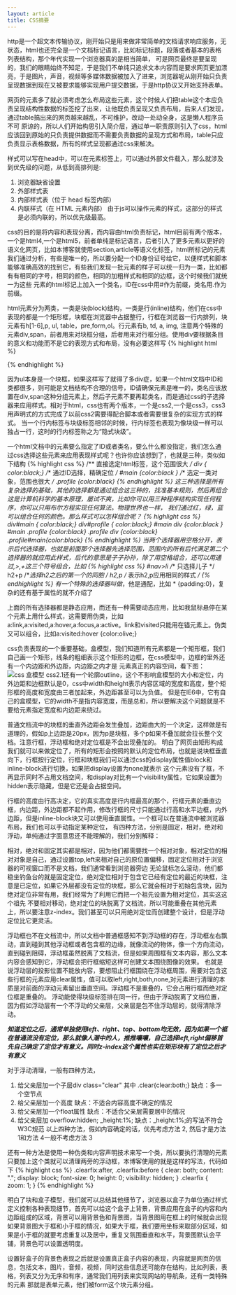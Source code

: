 ```yaml
---
layout: article
title: CSS摘要
---
```

http是一个超文本传输协议，刚开始只是用来做非常简单的文档请求响应服务，无状态，html也还完全是一个文档标记语言，比如标记标题，段落或者基本的表格列表结构，那个年代实现一个浏览器真的是相当简单，
可是网页最终是要呈现的，我们的眼睛始终不知足，于是我们不单纯只追求文本内容而是要求网页更加漂亮，于是图片，声音，视频等多媒体数据被加入了进来，浏览器呢从刚开始只负责呈现数据到现在又被要求能够实现用户提交数据，于是http协议又开始支持表单。

网页的元素多了就必须考虑怎么布局这些元素，这个时候人们把table这个本应负责呈现结构性数据的标签挖了出来，让他既负责呈现又负责布局，后来人们发现，通过table搞出来的网页越来越乱，不可维护，改动一处动全身，这是懒人程序员不可
原谅的，所以人们开始构思引入简介层，通过单一职责原则引入了css，html应该回到原始的只负责提供数据而不需要负责数据的呈现方式和布局，table只应负责显示表格数据，所有的样式呈现都通过css来解决。

样式可以写在head中，可以在元素标签上，可以通过外部文件载入，那么就涉及到优先级的问题，从低到高排列是:

1. 浏览器缺省设置
2. 外部样式表
3. 内部样式表（位于 head 标签内部）
4. 内联样式（在 HTML 元素内部）
由于js可以操作元素的样式，这部分的样式是必须内联的，所以优先级最高。

css的目的是将内容和表现分离，而内容由html负责标记，html目前有两个版本，一个是html4,一个是html5，前者单纯是标记语言，后者引入了更多元素以更好的语义化网页，比如本博客就使用section,article等语义化标签，html所标记的元素
我们通过分析，有些是唯一的，所以要分配一个ID身份证号给它，以便样式和脚本能够准确高效的找到它，有些我们发现一批元素的样子可以统一归为一类，比如都有有相同的字号，相同的颜色，相同的加粗样式和相同的边框，这个时候我们就统一为这些
元素的html标记上加入一个类名，ID在css中用#作为前缀，类名用.作为前缀。

html元素分为两类，一类是块(block)结构，一类是行(inline)结构，他们在css中表现的都是一个矩形框，块框在浏览器中占据整行，行框在浏览器一行内排列，块元素有h[1-6],p, ul, table，pre,form,ol。行元素有b, td, a, img,
注意两个特殊的元素div,span，前者用来对块框分组，后者用来对行框分组。使用div要根据条目的意义和功能而不是它的表现方式和布局，没有必要这样写
{% highlight html %}
<div><ul></ul></div>
{% endhighlight %}

因为ul本身是一个块框，如果这样写了就得了多div症，如果一个html文档中ID和类都很多，则可能是文档结构不合理的信号，ID请确保元素是唯一的，类名应该放置在div,span这种分组元素上，然后子元素不要再起类名，而是通过css的子选择器来应用样式。相对于html，css也有两个版本，一个是css2,一个是css3，css3用声明式的方式完成了以前css2需要得配合脚本或者需要很复杂的实现方式的样式。
当一个行内标签与块级标签相邻的时候，行内标签也表现为像块级一样可以独占一行，这时的行内标签称之为“隐式块级”。

一个html文档中的元素要么指定了ID或者类名，要么什么都没指定，我们怎么通过css选择这些元素来应用表现样式呢？也许你应该想到了，也就是三种，类似如下结构
{% highlight css %}
/** 直接选定html标签，这个范围很大 */
div { color:black;}
/** 通过ID选择，精确定位 */
#main {color:black }
/** 选定一类对象，范围也很大 */
.profile {color:black}
{% endhighlight %}
这三种选择是所有复杂选择的基础，其他的选择都是通过组合这三种的，找准基本规则，然后再组合这是计算机科学的基本原理，屡试不爽，比如你可以用三种程序结构实现任何程序，你可以只用布尔方程实现任何算法。物理世界也一样，
我们通过红，绿，蓝可以组合任何的颜色。那么样式可以怎样组合呢？
{% highlight css %}
div#main { color:black;}
div#profile { color:black;}
#main div {color:black }
#main .profile {color:black}
.profile div {color:black}
.profile#main{color:black}
{% endhighlight %}
当两个选择器用空格分开，表示后代选择器，也就是前面那个选择器先选择范围，范围内的所有后代满足第二个选择器的就应用此样式，后代的意思是子子孙孙，除了用空格组合，还可以用通过,>,+这三个符号组合，比如
{% highlight css %}
#nav>li /** 只选择儿子 */
h2+p /**选择h2之后的第一个的同胞 */
h2,p /** 表示h2,p应用相同的样式 */
{% endhighlight %}
有一个特殊的选择器叫做*，他是通配，比如 * {padding:0}，复杂的还有基于属性的就不介绍了

上面的所有选择器都是静态应用，而还有一种需要动态应用，比如我鼠标悬停在某个元素上用什么样式，这需要用伪类，比如a:link,a:visited,a:hover,a:focus,a:active。link和visited只能用在锚元素上。伪类
又可以组合，比如a:visited:hover {color:olive;}


css负责表现的一个重要基础，盒模型，我们知道所有元素都是一个矩形框，我们自己画一个矩形，线条的粗细表示这个矩形的边框，在css模型中，边框的里外还有一个内边距和外边距，内边距之内才是
元素真正的内容空间，看下图：
![css 盒模型](/images/cssbox.gif)
css2.1还有一个轮廓outline，这个不影响盒模型的大小和定位，内外边距和边框默认是0，css中width和height表示内容区域的宽度和高度，整个矩形框的高度和宽度由三者加起来，外边距甚至可以为负值。
但是在IE6中，它有自己的盒模型，它的width不是指内容宽度，而是总和，所以要解决这个问题就是不要给元素指定宽度和内边距来绕过。

普通文档流中的块框的垂直外边距会发生叠加，边距由大的一个决定，这样做是有道理的，假如p上边距是20px，因为p是块框，多个p如果不叠加就会拉长整个文档。注意行框，浮动框和绝对定位框是不会出现叠加的。
明白了网页由矩形构成我们就可以来做定位了，所有的矩形会按照的默认的定位布局，也就是说块框垂直向下，行框按行定位，行框和块框我们可以通过css的display属性值block和inline-block进行切换，如果把display设置为none就表示
这个元素没有了框，不再显示同时不占用文档空间，和display对比有一个visibility属性，它如果设置为hidden表示隐藏，但是它还是会占据空间。

行框的高度由行高决定，它的真实高度是行内框最高的那个，行框元素的垂直边框，内边距，外边距都不起作用，修改行框的尺寸只能通过行高和水平边框，内外边距，但是inline-block块又可以使用垂直属性。一个框可以在普通流中被浏览器布局，我们也可以手动指定某种定位，
有四种方法，分别是固定，相对，绝对和浮动，单纯通过字面意思还不能理解的，我们分别解释：

相对，绝对和固定其实都是相对，因为他们都需要找一个相对对象，相对定位的相对对象是自己，通过设置top,left来相对自己的原位置偏移，固定定位相对于浏览器的可视窗口而不是文档，我们通常看到浏览器旁边
无论鼠标怎么滚动，他们都稳坐钓鱼台的就是固定定位，绝对定位相对于包含它已经有定位的最近的块框，注意是已定位，如果它外层都没有定位的块框，那么它就会相对于初始包含块，因为绝对定位非常有用，我们经常为了利用它而把一个祖先设置为相对定位，其实这这个祖先
不要相对移动，绝对定位的块脱离了文档流，所以可能重叠在其他元素上，所以要注意z-index。我们甚至可以只用绝对定位而创建整个设计，但是浮动定位比它更灵活。

浮动框也不在文档流中，所以文档中普通框感知不到浮动框的存在，浮动框左右飘动，直到碰到其他浮动框或者包含框的边缘，就像流动的物体，像一个方向流动，直到碰到阻碍，浮动框虽然脱离了文档流，但是如果周围框有文本内容，那么文本内容会感知到它，浮动框会把行框缩短这样可创建文本围绕图像的效果。
也就是说浮动层的投影位置不能放内容，要想阻止行框围绕在浮动框周围，需要对包含这些行框的元素应用clear属性，值可以取left,right,both,none,对元素进行清理的本质是对前面的浮动元素留出垂直空间。浮动框不是重叠的，它会占用行框而绝对定位框是重叠的。
浮动能使得块级标签排在同一行，但由于浮动脱离了文档位置，因为假如浮动层有一个不浮动的父亲层，父亲层是包不住浮动层的，就得清除浮动。


***知道定位之后，通常单独使用left、right、top、bottom均无效，因为如果一个框在普通流没有定位，那么就像人潮中的人，推推嚷嚷，自己选择left,right偏移首先自己确定了定位才有意义。同时z-index这个属性也实在矩形块有了定位之后才有意义***

对于浮动清理，一般有四种方法，

1. 给父亲层加一个子层div class="clear"  其中 .clear{clear:both;}
   缺点：多一个空节点
2. 给父亲层加一个高度
   缺点：不适合内容高度不确定的情况
3. 给父亲层加一个float属性
   缺点：不适合父亲层需要居中的情况
4. 给父亲层加 overflow:hidden; _height:1%;
   缺点：_height:1%;的写法不符合W3C规范
以上四种方法，假如内容确定的话，优先考虑方法 2, 然后才是方法 1和方法 4一般不考虑方法 3


还有一种方法是使用一种伪类和内容声明技术来写一个类，所以要执行清理的元素只要加上这个类就可以清理两旁的浮动框，本博客使用的就是这样的写法，代码如下
{% highlight css %}
.clearfix:after, .clearfix:before {
    clear: both;
    content: ".";
    display: block;
    font-size: 0;
    height: 0;
    visibility: hidden;
}
.clearfix {
    zoom: 1;
}
{% endhighlight %}

明白了块和盒子模型，我们就可以总结其他细节了，浏览器以盒子为单位通过样式定义控制各种表现细节，首先可以给这个盒子上背景，背景应用在盒子的内容和内边距组成的区域，背景可以用背景色和背景图，当背景图用在框上的时候就会出现
如果背景图大于框和小于框的情况，如果大于框，我们要用坐标来取部分区域，如果是小于框的就要考虑重复以及居中，重复又氛围垂直和水平，背景图默认会平铺，背景色可以设置透明度。


设置好盒子的背景色表现之后就是设置真正盒子内容的表现，内容就是网页的信息，包括文本，图片，音频，视频，同时这些信息还可能存在结构，比如列表，表格，列表又分为无序和有序，通常我们用列表来实现网站的导航条，还有一类特殊的元素
那就是表单元素，他们被form这个块元素分组。
